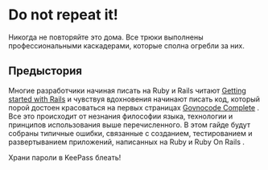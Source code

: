 # Do not repeat it!
Никогда не повторяйте это дома. Все трюки выполнены профессиональными
 каскадерами, которые сполна огребли за них.

## Предыстория
Многие разработчики начиная писать на Ruby и Rails читают [Getting
started with Rails](http://guides.rubyonrails.org/) и чувствуя
вдохновения начинают писать код, который порой достоен красоваться на
первых страницах [Govnocode Complete](http://govnokod.ru/ruby) . Все это
происходит от незнания философии языка, технологии и принципов
использования выше перечисленного. В этом гайде будут собраны типичные
ошибки, связанные с созданием, тестированием и развертыванием
приложений, написанных на Ruby и Ruby On Rails .

Xрани пароли в KeePass блеать!
